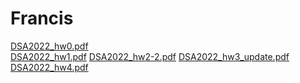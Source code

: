 # Francis
[DSA2022_hw0.pdf](https://github.com/FrancisTan88/Francis/files/9077398/DSA2022_hw0.pdf)<br>
[DSA2022_hw1.pdf](https://github.com/FrancisTan88/Francis/files/9077400/DSA2022_hw1.pdf)
[DSA2022_hw2-2.pdf](https://github.com/FrancisTan88/Francis/files/9077401/DSA2022_hw2-2.pdf)
[DSA2022_hw3_update.pdf](https://github.com/FrancisTan88/Francis/files/9077402/DSA2022_hw3_update.pdf)
[DSA2022_hw4.pdf](https://github.com/FrancisTan88/Francis/files/9077403/DSA2022_hw4.pdf)
